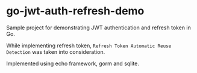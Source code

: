 # go-jwt-auth-refresh-demo

Sample project for demonstrating JWT authentication and refresh token in Go.

While implementing refresh token, `Refresh Token Automatic Reuse Detection` was taken into consideration.

Implemented using echo framework, gorm and sqlite.
